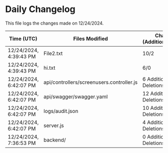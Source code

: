 # Daily Changelog

This file logs the changes made on 12/24/2024.

| Time (UTC)             | Files Modified                    | Changes (Addition/Deletion) |
|------------------------|-----------------------------------|-----------------------------|
| 12/24/2024, 4:39:43 PM | File2.txt | 10/2 |
| 12/24/2024, 4:39:43 PM | hi.txt | 6/0 |
| 12/24/2024, 6:42:07 PM | api/controllers/screenusers.controller.js | 6 Additions & 6 Deletions|
| 12/24/2024, 6:42:07 PM | api/swagger/swagger.yaml | 12 Additions & 12 Deletions|
| 12/24/2024, 6:42:07 PM | logs/audit.json | 10 Additions & 10 Deletions|
| 12/24/2024, 6:42:07 PM | server.js | 4 Additions & 4 Deletions|
| 12/24/2024, 7:36:53 PM | backend/ | 0 Additions & 0 Deletions|
